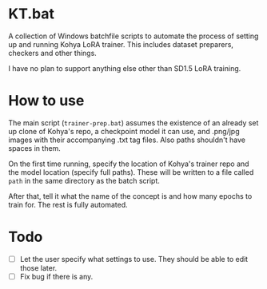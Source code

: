 # KT.bat
A collection of Windows batchfile scripts to automate the process of setting up and running Kohya LoRA trainer. This includes dataset preparers, checkers and other things.

I have no plan to support anything else other than SD1.5 LoRA training.

# How to use
The main script (`trainer-prep.bat`) assumes the existence of an already set up clone of Kohya's repo, a checkpoint model it can use, and .png/jpg images with their accompanying .txt tag files. Also paths shouldn't have spaces in them.

On the first time running, specify the location of Kohya's trainer repo and the model location (specify full paths). These will be written to a file called `path` in the same directory as the batch script.

After that, tell it what the name of the concept is and how many epochs to train for. The rest is fully automated.

# Todo
- [ ] Let the user specify what settings to use. They should be able to edit those later.
- [ ] Fix bug if there is any.
